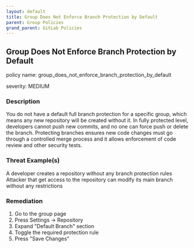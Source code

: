 ```yaml
---
layout: default
title: Group Does Not Enforce Branch Protection by Default
parent: Group Policies
grand_parent: GitLab Policies
---
```



## Group Does Not Enforce Branch Protection by Default
policy name: group_does_not_enforce_branch_protection_by_default

severity: MEDIUM

### Description
You do not have a default full branch protection for a specific group, which means any new repository will be created without it. In fully protected level, developers cannot push new commits, and no one can force push or delete the branch. Protecting branches ensures new code changes must go through a controlled merge process and it allows enforcement of code review and other security tests.

### Threat Example(s)
A developer creates a repository without any branch protection rules
Attacker that get access to the repository can modify its main branch without any restrictions



### Remediation
1. Go to the group page
2. Press Settings -> Repository
3. Expand "Default Branch" section
4. Toggle the required protection rule
5. Press "Save Changes"



